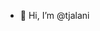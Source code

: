 - 👋 Hi, I’m @tjalani


<!---
tjalani/tjalani is a ✨ special ✨ repository because its `README.md` (this file) appears on your GitHub profile.
You can click the Preview link to take a look at your changes.
--->
